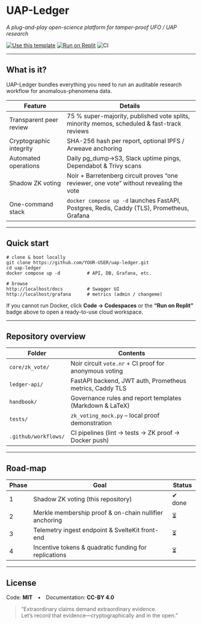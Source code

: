 # UAP-Ledger
*A plug-and-play open-science platform for tamper-proof UFO / UAP research*

[![Use this template](https://img.shields.io/badge/Use_this_template-blue?logo=github)](https://github.com/YOUR-USER/uap-ledger/generate)
[![Run on Replit](https://repl.it/badge/github/YOUR-USER/uap-ledger)](https://replit.com/github/YOUR-USER/uap-ledger)
![CI](https://github.com/YOUR-USER/uap-ledger/actions/workflows/zk-proof-check.yml/badge.svg)

---

## What is it?
UAP-Ledger bundles everything you need to run an auditable research workflow for anomalous-phenomena data.

| Feature | Details |
|---------|---------|
| Transparent peer review | 75 % super-majority, published vote splits, minority memos, scheduled & fast-track reviews |
| Cryptographic integrity | SHA-256 hash per report, optional IPFS / Arweave anchoring |
| Automated operations   | Daily pg_dump→S3, Slack uptime pings, Dependabot & Trivy scans |
| Shadow ZK voting       | Noir + Barretenberg circuit proves “one reviewer, one vote” without revealing the vote |
| One-command stack      | `docker compose up -d` launches FastAPI, Postgres, Redis, Caddy (TLS), Prometheus, Grafana |

---

## Quick start

    # clone & boot locally
    git clone https://github.com/YOUR-USER/uap-ledger.git
    cd uap-ledger
    docker compose up -d          # API, DB, Grafana, etc.

    # browse
    http://localhost/docs         # Swagger UI
    http://localhost/grafana      # metrics (admin / changeme)

If you cannot run Docker, click **Code → Codespaces** or the **“Run on Replit”** badge above to open a ready-to-use cloud workspace.

---

## Repository overview

| Folder | Contents |
|--------|----------|
| `core/zk_vote/`        | Noir circuit `vote.nr` + CI proof for anonymous voting |
| `ledger-api/`          | FastAPI backend, JWT auth, Prometheus metrics, Caddy TLS |
| `handbook/`            | Governance rules and report templates (Markdown & LaTeX) |
| `tests/`               | `zk_voting_mock.py` – local proof demonstration |
| `.github/workflows/`   | CI pipelines (lint → tests → ZK proof → Docker push) |

---

## Road-map

| Phase | Goal | Status |
|-------|------|--------|
| 1 | Shadow ZK voting (this repository) | ✔ done |
| 2 | Merkle membership proof & on-chain nullifier anchoring | ⏳ |
| 3 | Telemetry ingest endpoint & SvelteKit front-end        | ⏳ |
| 4 | Incentive tokens & quadratic funding for replications  | ⏳ |

---

## License
Code: **MIT** • Documentation: **CC-BY 4.0**

> “Extraordinary claims demand extraordinary evidence.  
>  Let’s record that evidence—cryptographically and in the open.”
